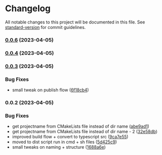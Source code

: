 # Changelog

All notable changes to this project will be documented in this file. See [standard-version](https://github.com/conventional-changelog/standard-version) for commit guidelines.

### [0.0.6](https://github.com/GlitchTech-Developments/proman/compare/v0.0.5...v0.0.6) (2023-04-05)

### [0.0.4](https://github.com/GlitchTech-Developments/proman/compare/v0.0.3...v0.0.4) (2023-04-05)

### [0.0.3](https://github.com/GlitchTech-Developments/proman/compare/v0.0.2...v0.0.3) (2023-04-05)

### Bug Fixes

-   small tweak on publish flow ([6f18cb4](https://github.com/GlitchTech-Developments/proman/commit/6f18cb42a1539751b9c62e00b8d4f9e9884840ff))

### 0.0.2 (2023-04-05)

### Bug Fixes

-   get projectname from CMakeLists file instead of dir name ([abe9ad1](https://github.com/GlitchTech-Developments/proman/commit/abe9ad1f0e019aeab8736bb1a0697bae114bda0f))
-   get projectname from CMakeLists file instead of dir name - 2 ([32e58db](https://github.com/GlitchTech-Developments/proman/commit/32e58db3a88d802af983d311f24b14992001f2e6))
-   improved build flow + convert to typescript src ([9ca7e55](https://github.com/GlitchTech-Developments/proman/commit/9ca7e5530b8d237763374a4c68564e306f9f7468))
-   moved to dist script run in cmd + sh files ([5d425c9](https://github.com/GlitchTech-Developments/proman/commit/5d425c911f7c855f9f01c917e68d8a56ec022e65))
-   small tweaks on naming + structure ([1688a6e](https://github.com/GlitchTech-Developments/proman/commit/1688a6e134cbada0190448ad6fe917c89e442bad))
